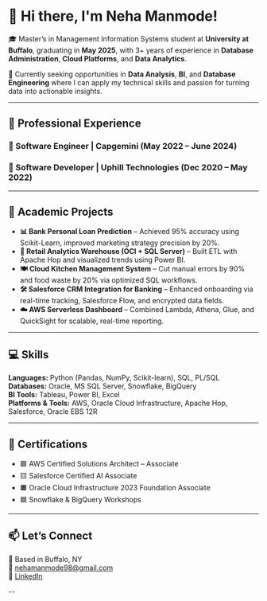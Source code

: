 # 👋 Hi there, I'm Neha Manmode!

🎓 Master’s in Management Information Systems student at **University at Buffalo**, graduating in **May 2025**, with 3+ years of experience in **Database Administration**, **Cloud Platforms**, and **Data Analytics**.

🌱 Currently seeking opportunities in **Data Analysis**, **BI**, and **Database Engineering** where I can apply my technical skills and passion for turning data into actionable insights.

---

## 💼 Professional Experience

### 🔹 Software Engineer | Capgemini (May 2022 – June 2024)
### 🔹 Software Developer | Uphill Technologies (Dec 2020 – May 2022)

---

## 🧠 Academic Projects

- **📊 Bank Personal Loan Prediction** – Achieved 95% accuracy using Scikit-Learn, improved marketing strategy precision by 20%.
- **🏪 Retail Analytics Warehouse (OCI + SQL Server)** – Built ETL with Apache Hop and visualized trends using Power BI.
- **🍽️ Cloud Kitchen Management System** – Cut manual errors by 90% and food waste by 20% via optimized SQL workflows.
- **🛠️ Salesforce CRM Integration for Banking** – Enhanced onboarding via real-time tracking, Salesforce Flow, and encrypted data fields.
- **☁️ AWS Serverless Dashboard** – Combined Lambda, Athena, Glue, and QuickSight for scalable, real-time reporting.

---

## 💻 Skills

**Languages:** Python (Pandas, NumPy, Scikit-learn), SQL, PL/SQL  
**Databases:** Oracle, MS SQL Server, Snowflake, BigQuery  
**BI Tools:** Tableau, Power BI, Excel  
**Platforms & Tools:** AWS, Oracle Cloud Infrastructure, Apache Hop, Salesforce, Oracle EBS 12R

---

## 📜 Certifications

- 🟩 AWS Certified Solutions Architect – Associate 
- 🟨 Salesforce Certified AI Associate  
- 🟧 Oracle Cloud Infrastructure 2023 Foundation Associate  
- 🟦 Snowflake & BigQuery Workshops

---

## 📫 Let’s Connect

📍 Based in Buffalo, NY  
📧 nehamanmode98@gmail.com  
🔗 [LinkedIn](https://www.linkedin.com/in/neha-manmode/)

--

